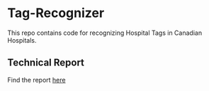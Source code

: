 # Tag-Recognizer
This repo contains code for recognizing Hospital Tags in Canadian Hospitals.


## Technical Report

Find the report [here](https://github.com/subashgandyer/Tag-Recognizer/blob/master/TagMe-Technical%20Report.pdf)
